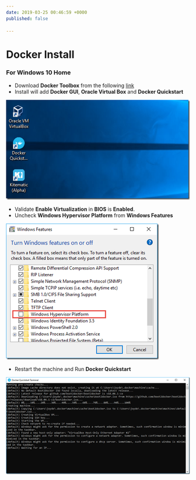 ```yaml
---
date: 2019-03-25 00:46:59 +0000
published: false

---
```

# Docker Install

### For Windows 10 Home

* Download **Docker Toolbox** from the following [link ](https://download.docker.com/win/stable/DockerToolbox.exe "Docker Toolbox for Windows")
* Install will add **Docker GUI**, **Oracle Virtual Box** and **Docker Quickstart**

![](/uploads/docker_toolbox_install.png)

* Validate **Enable Virtualization** in **BIOS** is **Enabled**.
* Uncheck **Windows Hypervisor Platform** from **Windows Features**

![](/uploads/hyperv_install.png)

* Restart the machine and Run **Docker Quickstart**

![](/uploads/docker_quickstart.png)

  
